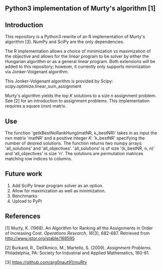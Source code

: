 ## Python3 implementation of Murty's algorithm \[1\]

## Introduction

This repository is a Python3 rewrite of an R implementation of Murty's algorithm \[3\]. NumPy and SciPy are the only dependencies. 

The R implementation allows a choice of minimization vs maximization of the objective and allows for the linear program to be solver by either the Hungarian algorithm or as a general linear program. Both extensions will be added to this repository; however, it currently only supports minimization via Jonker-Volgenant algorithm. 

This Jonker-Volgenant algorithm is provided by Scipy: scipy.optimize.linear_sum_assignment

Murty's algorithm yields the top *K* solutions to a size *n* assignment problem. See [2] for an introduction to assignment problems. This implementation requires a square (*n*x*n*) matrix. 

## Use

The function 'getkBestNoRankHung(matNR, k_bestNR)' takes in as input the *n*x*n* matrix 'matNR' and a positive integer *K*: 'k_bestNR' specifying the number of desired solutions. The function returns two numpy arrays: 'all_solutions' and 'all_objectives'. 'all_solutions' is of size '(k_bestNR, n, n)' and 'all_objectives' is size 'n'. The solutions are permutation matrices matching row indices to columns. 

## Future work

1. Add SciPy linear program solver as an option.
2. Allow for maximization as well as minimization.
3. Benchmarks
4. Upload to PyPi

## References

\[1\] Murty, K. (1968). An Algorithm for Ranking all the Assignments in
Order of Increasing Cost. *Operations Research, 16*(3), 682-687.
Retrieved from <http://www.jstor.org/stable/168595>

\[2\] Burkard, R., Dell’Amico, M., Martello, S. (2009). *Assignment
Problems*. Philadelphia, PA: Society for Industrial and Applied
Mathematics, 160-61.

\[3\] https://github.com/arg0naut91/muRty

